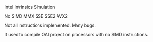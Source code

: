 Intel Intrinsics Simulation

No SIMD 
MMX SSE SSE2 AVX2

Not all instructions implemented.
Many bugs.

It used to compile OAI project on processors with no SIMD instructions.

 